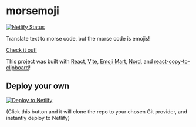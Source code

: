 # morsemoji

[![Netlify Status](https://api.netlify.com/api/v1/badges/64a3d40b-66eb-4374-a289-88e0faaecf1f/deploy-status)](https://app.netlify.com/sites/morsemoji/deploys)

Translate text to morse code, but the morse code is emojis!

[Check it out!](https://morsemoji.netlify.app/)

This project was built with [React](https://reactjs.org/), [Vite](https://vitejs.dev/), [Emoji Mart](https://github.com/missive/emoji-mart), [Nord](https://www.nordtheme.com/), and [react-copy-to-clipboard](https://github.com/nkbt/react-copy-to-clipboard)!

## Deploy your own

[![Deploy to Netlify](https://www.netlify.com/img/deploy/button.svg)](https://app.netlify.com/start/deploy?repository=https://github.com/cassidoo/morsemoji&utm_source=github&utm_medium=morsemoji-cs&utm_campaign=devex-cs)

(Click this button and it will clone the repo to your chosen Git provider, and instantly deploy to Netlify)
